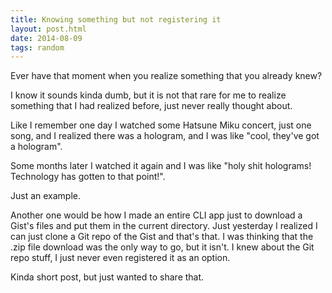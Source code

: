 ```yaml
---
title: Knowing something but not registering it
layout: post.html
date: 2014-08-09
tags: random
---
```


Ever have that moment when you realize something that you already knew?

I know it sounds kinda dumb, but it is not that rare for me to realize something
that I had realized before, just never really thought about.

Like I remember one day I watched some Hatsune Miku concert, just one song, and
I realized there was a hologram, and I was like "cool, they've got a hologram".

Some months later I watched it again and I was like "holy shit holograms!
Technology has gotten to that point!".

Just an example.

Another one would be how I made an entire CLI app just to download a Gist's
files and put them in the current directory.  Just yesterday I realized I can
just clone a Git repo of the Gist and that's that.  I was thinking that the .zip
file download was the only way to go, but it isn't.  I knew about the Git repo
stuff, I just never even registered it as an option.

Kinda short post, but just wanted to share that.
